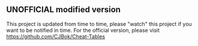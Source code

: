 ## UNOFFICIAL modified version
This project is updated from time to time, please "watch" this project if you want to be notified in time.
For the official version, please visit https://github.com/CJBok/Cheat-Tables
